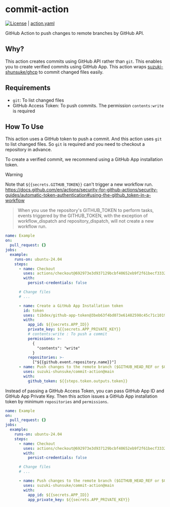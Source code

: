 # commit-action

[![License](http://img.shields.io/badge/license-mit-blue.svg?style=flat-square)](https://raw.githubusercontent.com/suzuki-shunsuke/urfave-cli-help-all/main/LICENSE) | [action.yaml](action.yaml)

GitHub Action to push changes to remote branches by GitHub API.

## Why?

This action creates commits using GitHub API rather than `git`.
This enables you to create verified commits using GitHub App.
This action wraps [suzuki-shunsuke/ghcp](https://github.com/suzuki-shunsuke/ghcp) to commit changed files easily.

## Requirements

- `git`: To list changed files
- GitHub Access Token: To push commits. The permission `contents:write` is required

## How To Use

This action uses a GitHub token to push a commit.
And this action uses `git` to list changed files.
So `git` is required and you need to checkout a repository in advance.

To create a verified commit, we recommend using a GitHub App installation token.

> [!WARNING]
> Note that `${{secrets.GITHUB_TOKEN}}` can't trigger a new workflow run.
> https://docs.github.com/en/actions/security-for-github-actions/security-guides/automatic-token-authentication#using-the-github_token-in-a-workflow
> > When you use the repository's GITHUB_TOKEN to perform tasks, events triggered by the GITHUB_TOKEN, with the exception of workflow_dispatch and repository_dispatch, will not create a new workflow run.

```yaml
name: Example
on:
  pull_request: {}
jobs:
  example:
    runs-on: ubuntu-24.04
    steps:
      - name: Checkout
        uses: actions/checkout@692973e3d937129bcbf40652eb9f2f61becf3332 # v4.1.7
        with:
          persist-credentials: false

      # Change files
      # ...

      - name: Create a GitHub App Installation token
        id: token
        uses: tibdex/github-app-token@3beb63f4bd073e61482598c45c71c1019b59b73a # v2.1.0
        with:
          app_id: ${{secrets.APP_ID}}
          private_key: ${{secrets.APP_PRIVATE_KEY}}
          # contents:write : To push a commit
          permissions: >-
            {
              "contents": "write"
            }
          repositories: >-
            ["${{github.event.repository.name}}"]
      - name: Push changes to the remote branch ($GITHUB_HEAD_REF or $GITHUB_REF)
        uses: suzuki-shunsuke/commit-action@main
        with:
          github_token: ${{steps.token.outputs.token}}
```

Instead of passing a GitHub Access Token, you can pass GitHub App ID and GitHub App Private Key.
Then this action issues a GitHub App installation token by minimum `repositories` and `permissions`.

```yaml
name: Example
on:
  pull_request: {}
jobs:
  example:
    runs-on: ubuntu-24.04
    steps:
      - name: Checkout
        uses: actions/checkout@692973e3d937129bcbf40652eb9f2f61becf3332 # v4.1.7
        with:
          persist-credentials: false

      # Change files
      # ...

      - name: Push changes to the remote branch ($GITHUB_HEAD_REF or $GITHUB_REF)
        uses: suzuki-shunsuke/commit-action@main
        with:
          app_id: ${{secrets.APP_ID}}
          app_private_key: ${{secrets.APP_PRIVATE_KEY}}
```
